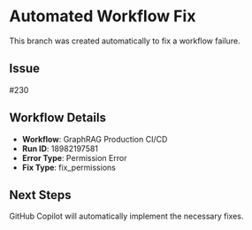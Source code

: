 # Automated Workflow Fix

This branch was created automatically to fix a workflow failure.

## Issue

#230

## Workflow Details

- **Workflow**: GraphRAG Production CI/CD
- **Run ID**: 18982197581
- **Error Type**: Permission Error
- **Fix Type**: fix_permissions

## Next Steps

GitHub Copilot will automatically implement the necessary fixes.

